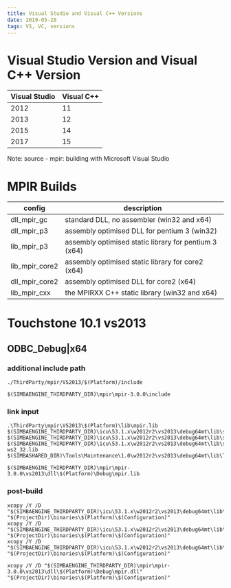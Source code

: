 ```yaml
---
title: Visual Studio and Visual C++ Versions
date: 2019-05-28
tags: VS, VC, versions
---
```


# Visual Studio Version and Visual C++ Version

|Visual Studio|Visual C++|
|-------------|----------|
|2012|11|
|2013|12|
|2015|14|
|2017|15|

Note: source - mpir: building with Microsoft Visual Studio

# MPIR Builds

|config|description|
|------|------------|
|dll_mpir_gc|standard DLL, no assembler (win32 and x64)|
|dll_mpir_p3|assembly optimised DLL for pentium 3 (win32)|
|lib_mpir_p3|assembly optimised static library for pentium 3 (x64)|
|lib_mpir_core2|assembly optimised static library for core2 (x64)|
|dll_mpir_core2|assembly optimised DLL for core2 (x64)|
|lib_mpir_cxx|the MPIRXX C++ static library (win32 and x64)|


# Touchstone 10.1 vs2013

## ODBC_Debug|x64

### additional include path
```
./ThirdParty/mpir/VS2013/$(Platform)/include
```

```
$(SIMBAENGINE_THIRDPARTY_DIR)\mpir\mpir-3.0.0\include
```

### link input
```
.\ThirdParty\mpir\VS2013\$(Platform)\lib\mpir.lib
$(SIMBAENGINE_THIRDPARTY_DIR)\icu\53.1.x\w2012r2\vs2013\debug64mt\lib\sbicudt_64.lib
$(SIMBAENGINE_THIRDPARTY_DIR)\icu\53.1.x\w2012r2\vs2013\debug64mt\lib\sbicuucd_64.lib
$(SIMBAENGINE_THIRDPARTY_DIR)\icu\53.1.x\w2012r2\vs2013\debug64mt\lib\sbicuind_64.lib
ws2_32.lib
$(SIMBASHARED_DIR)\Tools\Maintenance\1.0\w2012r2\vs2013\debug64mt\lib\Tools.lib
```

```
$(SIMBAENGINE_THIRDPARTY_DIR)\mpir\mpir-3.0.0\vs2013\dll\$(Platform)\Debug\mpir.lib
```
### post-build
```
xcopy /Y /D "$(SIMBAENGINE_THIRDPARTY_DIR)\icu\53.1.x\w2012r2\vs2013\debug64mt\lib\sbicudt53_64.dll" "$(ProjectDir)\binaries\$(Platform)\$(Configuration)"
xcopy /Y /D "$(SIMBAENGINE_THIRDPARTY_DIR)\icu\53.1.x\w2012r2\vs2013\debug64mt\lib\sbicuin53d_64.dll" "$(ProjectDir)\binaries\$(Platform)\$(Configuration)"
xcopy /Y /D "$(SIMBAENGINE_THIRDPARTY_DIR)\icu\53.1.x\w2012r2\vs2013\debug64mt\lib\sbicuuc53d_64.dll" "$(ProjectDir)\binaries\$(Platform)\$(Configuration)"
```

```
xcopy /Y /D "$(SIMBAENGINE_THIRDPARTY_DIR)\mpir\mpir-3.0.0\vs2013\dll\$(Platform)\Debug\mpir.dll" "$(ProjectDir)\binaries\$(Platform)\$(Configuration)"
```

